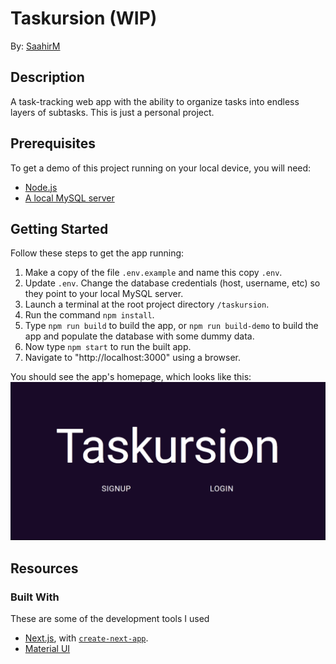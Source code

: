 # Taskursion (WIP)

By: [SaahirM](https://github.com/SaahirM)

## Description
A task-tracking web app with the ability to organize tasks into endless layers of subtasks. This is just a personal project.

## Prerequisites
To get a demo of this project running on your local device, you will need:
- [Node.js](https://nodejs.org/)
- [A local MySQL server](https://dev.mysql.com/doc/mysql-getting-started/en/)
<!-- TODO - Change MySQL references to MongoDB -->

## Getting Started

Follow these steps to get the app running:

1. Make a copy of the file `.env.example` and name this copy `.env`.
1. Update `.env`. Change the database credentials (host, username, etc) so they point to your local MySQL server.
1. Launch a terminal at the root project directory `/taskursion`.
1. Run the command `npm install`.
1. Type `npm run build` to build the app, or `npm run build-demo` to build the app and populate the database with some dummy data.
1. Now type `npm start` to run the built app.
1. Navigate to "http://localhost:3000" using a browser.

You should see the app's homepage, which looks like this:
![The application's homepage, which has "Taskursion" at the center of the screen in large font, and two smaller "Signup" and "Login" buttons](src/docs/homepage.png)

## Resources

### Built With

These are some of the development tools I used
- [Next.js](https://nextjs.org/), with [`create-next-app`](https://github.com/vercel/next.js/tree/canary/packages/create-next-app).
- [Material UI](https://mui.com/)